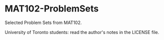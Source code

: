# MAT102-ProblemSets
Selected Problem Sets from MAT102.

University of Toronto students: read the author's notes in the LICENSE file.
